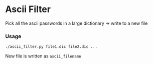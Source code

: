 Ascii Filter
============

Pick all the ascii passwords in a large dictionary -> write to a new file

### Usage

`./ascii_filter.py file1.dic file2.dic ...`

New file is written as `ascii_filename`
